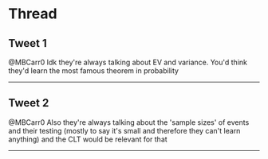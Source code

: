 # Thread

## Tweet 1

@MBCarr0 Idk they're always talking about EV and variance. You'd think they'd learn the most famous theorem in probability

---

## Tweet 2

@MBCarr0 Also they're always talking about the 'sample sizes' of events and their testing (mostly to say it's small and therefore they can't learn anything) and the CLT would be relevant for that

---

